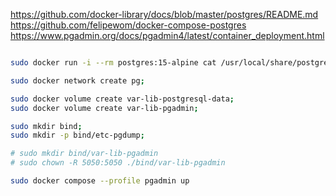 https://github.com/docker-library/docs/blob/master/postgres/README.md
https://github.com/felipewom/docker-compose-postgres
https://www.pgadmin.org/docs/pgadmin4/latest/container_deployment.html

```bash

sudo docker run -i --rm postgres:15-alpine cat /usr/local/share/postgresql/postgresql.conf.sample > my-postgres.conf

sudo docker network create pg;

sudo docker volume create var-lib-postgresql-data;
sudo docker volume create var-lib-pgadmin;

sudo mkdir bind;
sudo mkdir -p bind/etc-pgdump;

# sudo mkdir bind/var-lib-pgadmin
# sudo chown -R 5050:5050 ./bind/var-lib-pgadmin

sudo docker compose --profile pgadmin up

```
